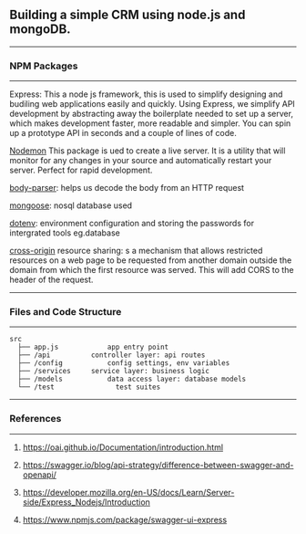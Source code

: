 ## Building a simple CRM using node.js and mongoDB. 


------------------------------
### NPM Packages
------------------------------


Express: This a node js framework, this is used to simplify designing and budiling web applications easily and quickly.
Using Express, we simplify API development by abstracting away the boilerplate needed to set up a server, which makes development faster, more readable and simpler. You can spin up a prototype API in seconds and a couple of lines of code.

[Nodemon](https://www.npmjs.com/package/nodemon) This package is ued to create a live server. It is a utility that will monitor for any changes in your source and automatically restart your server. Perfect for rapid development.

[body-parser](https://www.npmjs.com/package/body-parser): helps us decode the body from an HTTP request

[mongoose](https://www.npmjs.com/package/mongoose): nosql database used

[dotenv](https://www.npmjs.com/package/dotenv): environment configuration and storing the passwords for intergrated tools eg.database

[cross-origin](https://www.npmjs.com/package/cors) resource sharing: s a mechanism that allows restricted resources on a web page to be requested from another domain outside the domain from which the first resource was served. This will add CORS to the header of the request.

-------------------------
### Files and Code Structure
-------------------------
    src
      ├── app.js			app entry point
      ├── /api			controller layer: api routes
      ├── /config			config settings, env variables
      ├── /services		service layer: business logic
      ├── /models			data access layer: database models	
      └── /test               test suites

-------------------------
### References
-------------------------

1. https://oai.github.io/Documentation/introduction.html

2. https://swagger.io/blog/api-strategy/difference-between-swagger-and-openapi/

3. https://developer.mozilla.org/en-US/docs/Learn/Server-side/Express_Nodejs/Introduction

4. https://www.npmjs.com/package/swagger-ui-express
